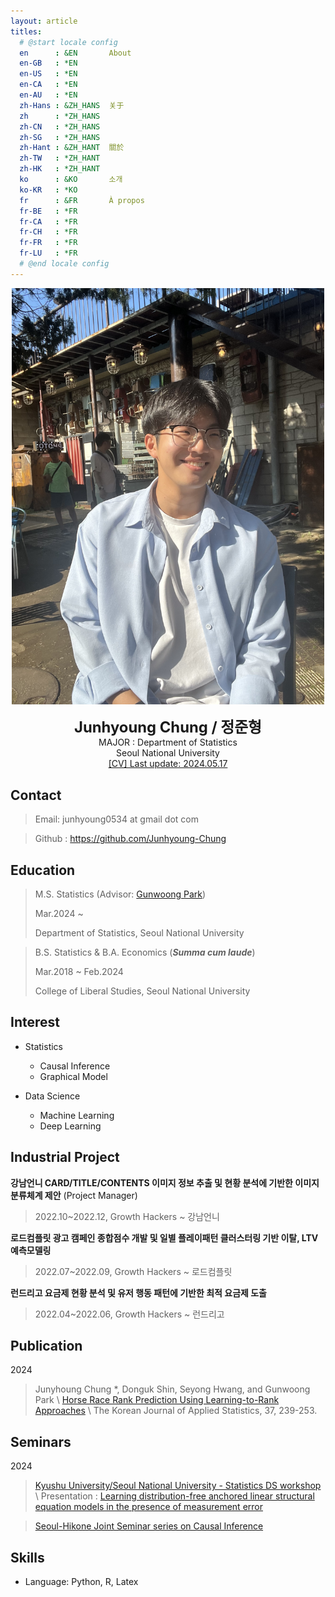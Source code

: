 ```yaml
---
layout: article
titles:
  # @start locale config
  en      : &EN       About
  en-GB   : *EN
  en-US   : *EN
  en-CA   : *EN
  en-AU   : *EN
  zh-Hans : &ZH_HANS  关于
  zh      : *ZH_HANS
  zh-CN   : *ZH_HANS
  zh-SG   : *ZH_HANS
  zh-Hant : &ZH_HANT  關於
  zh-TW   : *ZH_HANT
  zh-HK   : *ZH_HANT
  ko      : &KO       소개
  ko-KR   : *KO
  fr      : &FR       À propos
  fr-BE   : *FR
  fr-CA   : *FR
  fr-CH   : *FR
  fr-FR   : *FR
  fr-LU   : *FR
  # @end locale config
---
```

<p style="text-align: center;">
<img src="assets/images/me2.jpg" width="500">
</p>

<center>
<span style='font-size:170%;font-weight:bold'>
Junhyoung Chung / 정준형
</span>
</center>

<center>MAJOR : Department of Statistics</center>

<center>Seoul National University</center>

<div style="text-align: center">
<!-- <a href="/assets/main.pdf"> class="image fit"><img src="images/marr_pic.jpg" alt="">[CV] Last update: 2024.05.17</a> -->
<a href="/assets/main.pdf">[CV] Last update: 2024.05.17</a>
</div>

## Contact

> Email: junhyoung0534 at gmail dot com

> Github : <a href='https://github.com/Junhyoung-Chung'>https://github.com/Junhyoung-Chung</a>

## Education
> M.S. Statistics (Advisor: <a href='https://sites.google.com/view/gwpark'>Gunwoong Park</a>)
>
> Mar.2024 ~
>
> Department of Statistics, Seoul National University

> B.S. Statistics & B.A. Economics (_**Summa cum laude**_)
>
> Mar.2018 ~ Feb.2024
>
> College of Liberal Studies, Seoul National University

## Interest

* Statistics
  * Causal Inference
  * Graphical Model
  
* Data Science
  * Machine Learning
  * Deep Learning

## Industrial Project

__강남언니 CARD/TITLE/CONTENTS 이미지 정보 추출 및 현황 분석에 기반한 이미지 분류체계 제안__ (Project Manager)

> 2022.10~2022.12, Growth Hackers ~ 강남언니

__로드컴플릿 광고 캠페인 종합점수 개발 및 일별 플레이패턴 클러스터링 기반 이탈, LTV 예측모델링__

> 2022.07~2022.09, Growth Hackers ~ 로드컴플릿

__런드리고 요금제 현황 분석 및 유저 행동 패턴에 기반한 최적 요금제 도출__

> 2022.04~2022.06, Growth Hackers ~ 런드리고

## Publication

2024

> Junyhoung Chung $\ast$, Donguk Shin, Seyong Hwang, and Gunwoong Park \\
> <a href='https://doi.org/10.5351/KJAS.2024.37.2.239'>Horse Race Rank Prediction Using Learning-to-Rank Approaches</a> \\
> The Korean Journal of Applied Statistics, 37, 239-253.

## Seminars

2024

> <a href='https://www2.math.kyushu-u.ac.jp/~tsukuda/workshop24/workshop_index.html'>Kyushu University/Seoul National University - Statistics DS workshop</a> \\
> Presentation : <a href="/assets/DP2.pdf">Learning distribution-free anchored linear structural equation models in the presence of measurement error</a>

> <a href="https://sites.google.com/view/sshimizu06/lab/jss?authuser=0">Seoul-Hikone Joint Seminar series on Causal Inference</a>


## Skills

* Language: Python, R, Latex